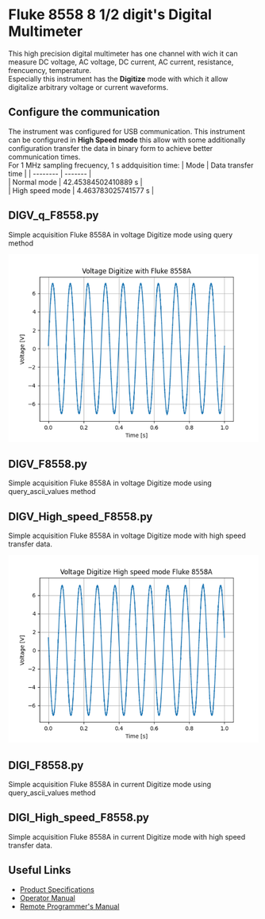 # Fluke 8558 8 1/2 digit's Digital Multimeter

This high precision digital multimeter has one channel with wich it can measure DC voltage, AC voltage, DC current, AC current, resistance, frencuency, temperature.   
Especially this instrument has the **Digitize** mode with which it allow digitalize arbitrary voltage or current waveforms.

## Configure the communication

The instrument was configured for USB communication. This instrument can be configured in **High Speed mode** this allow with some additionally configuration transfer the data in binary form to achieve better communication times.  
For 1 MHz sampling frecuency, 1 s addquisition time:
| Mode    | Data transfer time |
| -------- | ------- |  
| Normal mode      | 42.45384502410889 s   |  
| High speed mode  | 4.463783025741577 s   |

## DIGV_q_F8558.py 

Simple acquisition Fluke 8558A in voltage Digitize mode using query method

![Alt-Text](https://github.com/juliancabaleiro/pyvisa-examples/blob/main/doc/images/DIGV_q_F8558.png)

## DIGV_F8558.py

Simple acquisition Fluke 8558A in voltage Digitize mode using query_ascii_values method

## DIGV_High_speed_F8558.py

Simple acquisition Fluke 8558A in voltage Digitize mode with high speed transfer data.

![Alt-Text](https://github.com/juliancabaleiro/pyvisa-examples/blob/main/doc/images/DIGV_High_speed_F8558.png)


## DIGI_F8558.py

Simple acquisition Fluke 8558A in current Digitize mode using query_ascii_values method

## DIGI_High_speed_F8558.py

Simple acquisition Fluke 8558A in current Digitize mode with high speed transfer data.


## Useful Links

- [Product Specifications](https://s3.amazonaws.com/download.flukecal.com/pub/literature/8558A___pseng0700.pdf)
- [Operator Manual](https://s3.amazonaws.com/download.flukecal.com/pub/literature/8588a____omeng0000_0.pdf)
- [Remote Programmer's Manual](https://s3.amazonaws.com/download.flukecal.com/pub/literature/8588A___rpeng0000_0.pdf)